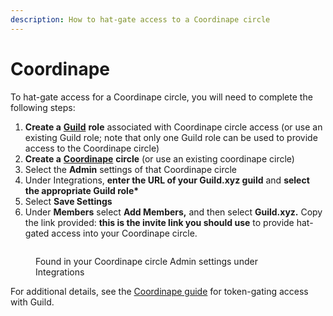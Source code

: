 ```yaml
---
description: How to hat-gate access to a Coordinape circle
---
```


# Coordinape

To hat-gate access for a Coordinape circle, you will need to complete the following steps:

1. **Create a** [**Guild**](discord/guild.xyz-greater-than-discord.md) **role** associated with Coordinape circle access (or use an existing Guild role; note that only one Guild role can be used to provide access to the Coordinape circle)
2. **Create a** [**Coordinape**](https://app.coordinape.com) **circle** (or use an existing coordinape circle)
3. Select the **Admin** settings of that Coordinape circle
4. Under Integrations, **enter the URL of your Guild.xyz guild** and **select the appropriate Guild role\***
5. Select **Save Settings**
6. Under **Members** select **Add Members,** and then select **Guild.xyz.** Copy the link provided: **this is the invite link you should use** to provide hat-gated access into your Coordinape circle.

<figure><img src="../../.gitbook/assets/image (3).png" alt=""><figcaption><p>Found in your Coordinape circle Admin settings under Integrations</p></figcaption></figure>

For additional details, see the [Coordinape guide](https://docs.coordinape.com/info/integrations/guild) for token-gating access with Guild.
